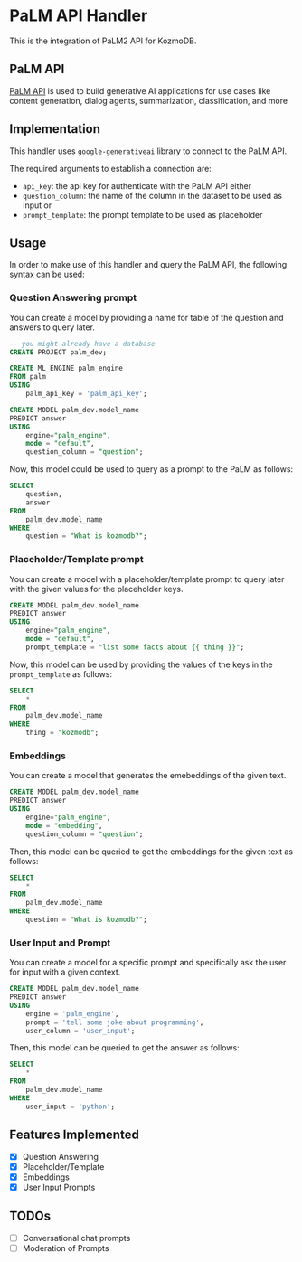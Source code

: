 # PaLM API Handler

This is the integration of PaLM2 API for KozmoDB.

## PaLM API

[PaLM API](https://developers.generativeai.google/products/palm) is used to build generative AI applications for use cases like content generation, dialog agents, summarization, classification, and more


## Implementation

This handler uses `google-generativeai` library to connect to the PaLM API.

The required arguments to establish a connection are:

* `api_key`: the api key for authenticate with the PaLM API
either
* `question_column`: the name of the column in the dataset to be used as input
or
* `prompt_template`: the prompt template to be used as placeholder


## Usage

In order to make use of this handler and query the PaLM API, the following syntax can be used:

### Question Answering prompt

You can  create a model by providing a name for table of the question and answers to query later.

```sql
-- you might already have a database
CREATE PROJECT palm_dev;

CREATE ML_ENGINE palm_engine
FROM palm
USING
    palm_api_key = 'palm_api_key';

CREATE MODEL palm_dev.model_name
PREDICT answer
USING
    engine="palm_engine",
    mode = "default",
    question_column = "question";
```

Now, this model could be used to query as a prompt to the PaLM as follows:

```sql
SELECT
    question,
    answer
FROM
    palm_dev.model_name
WHERE
    question = "What is kozmodb?";
```

### Placeholder/Template prompt

You can create a model with a placeholder/template prompt to query later with the given values for the placeholder keys.

```sql
CREATE MODEL palm_dev.model_name
PREDICT answer
USING
    engine="palm_engine",
    mode = "default",
    prompt_template = "list some facts about {{ thing }}";
```

Now, this model can be used by providing the values of the keys in the `prompt_template` as follows:

```sql
SELECT
    *
FROM
    palm_dev.model_name
WHERE
    thing = "kozmodb";
```

### Embeddings

You can create a model that generates the emebeddings of the given text.

```sql
CREATE MODEL palm_dev.model_name
PREDICT answer
USING
    engine="palm_engine",
    mode = "embedding",
    question_column = "question";
```

Then, this model can be queried to get the embeddings for the given text as follows:

```sql
SELECT
    *
FROM
    palm_dev.model_name
WHERE
    question = "What is kozmodb?";
```

### User Input and Prompt

You can create a model for a specific prompt and specifically ask the user for input with a given context.

```sql
CREATE MODEL palm_dev.model_name
PREDICT answer
USING
    engine = 'palm_engine',
    prompt = 'tell some joke about programming',
    user_column = 'user_input';
```

Then, this model can be queried to get the answer as follows:

```sql
SELECT
    *
FROM
    palm_dev.model_name
WHERE
    user_input = 'python';
```

## Features Implemented

- [x] Question Answering
- [x] Placeholder/Template
- [x] Embeddings
- [x] User Input Prompts

## TODOs

- [ ] Conversational chat prompts
- [ ] Moderation of Prompts
